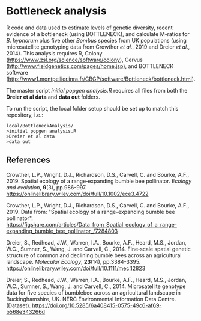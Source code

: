 # Bottleneck analysis

R code and data used to estimate levels of genetic diversity, recent evidence of a bottleneck (using BOTTLENECK), and calculate M-ratios for <i>B. hypnorum</i> plus five other <i>Bombus</i> species from UK populations (using microsatellite genotyping data from Crowther _et al._, 2019 and Dreier _et al._, 2014). This analysis requires R, Colony (https://www.zsl.org/science/software/colony), Cervus (http://www.fieldgenetics.com/pages/home.jsp), and BOTTLENECK software (http://www1.montpellier.inra.fr/CBGP/software/Bottleneck/bottleneck.html).

The master script _initial popgen analysis.R_ requires all files from both the **Dreier et al data** and **data out** folders.

To run the script, the local folder setup should be set up to match this repository, i.e.:

    local/BottleneckAnalysis/
    >initial popgen analysis.R
    >Dreier et al data
    >data out

## References

Crowther, L.P., Wright, D.J., Richardson, D.S., Carvell, C. and Bourke, A.F., 2019. Spatial ecology of a range‐expanding bumble bee pollinator. _Ecology and evolution_, **9**(3), pp.986-997. https://onlinelibrary.wiley.com/doi/full/10.1002/ece3.4722

Crowther, L.P., Wright, D.J., Richardson, D.S., Carvell, C. and Bourke, A.F., 2019. Data from: "Spatial ecology of a range-expanding bumble bee pollinator". https://figshare.com/articles/Data_from_Spatial_ecology_of_a_range-expanding_bumble_bee_pollinator_/7284803

Dreier, S., Redhead, J.W., Warren, I.A., Bourke, A.F., Heard, M.S., Jordan, W.C., Sumner, S., Wang, J. and Carvell, C., 2014. Fine‐scale spatial genetic structure of common and declining bumble bees across an agricultural landscape. _Molecular Ecology_, **23**(14), pp.3384-3395. https://onlinelibrary.wiley.com/doi/full/10.1111/mec.12823

Dreier, S., Redhead, J.W., Warren, I.A., Bourke, A.F., Heard, M.S., Jordan, W.C., Sumner, S., Wang, J. and Carvell, C., 2014. Microsatellite genotype data for five species of bumblebee across an agricultural landscape in Buckinghamshire, UK. NERC Environmental Information Data Centre. (Dataset). https://doi.org/10.5285/6a408415-0575-49c6-af69-b568e343266d
